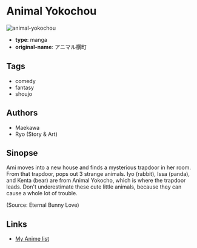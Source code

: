 # Animal Yokochou

![animal-yokochou](https://cdn.myanimelist.net/images/manga/1/176195.jpg)

-   **type**: manga
-   **original-name**: アニマル横町

## Tags

-   comedy
-   fantasy
-   shoujo

## Authors

-   Maekawa
-   Ryo (Story & Art)

## Sinopse

Ami moves into a new house and finds a mysterious trapdoor in her room. From that trapdoor, pops out 3 strange animals. Iyo (rabbit), Issa (panda), and Kenta (bear) are from Animal Yokocho, which is where the trapdoor leads. Don't underestimate these cute little animals, because they can cause a whole lot of trouble.

(Source: Eternal Bunny Love)

## Links

-   [My Anime list](https://myanimelist.net/manga/4096/Animal_Yokochou)
